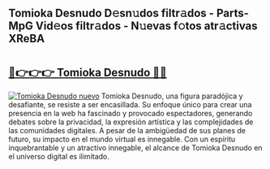 ## Tomioka Desnudo D𝚎sn𝚞dos filtr𝚊dos - Parts-MpG Vid𝚎os filtr𝚊dos - N𝚞evas f𝚘tos atr𝚊ctivas XReBA

# <h2><a href="http://mbapyb.tromn.icu/?c=Tomioka+Desnudo">🔗👉👉👉 Tomioka Desnudo 🔗🔗</a></h2>

[![Tomioka Desnudo nuevo](https://i.imgur.com/pEAQMta.gif)](http://mbapyb.tromn.icu/?c=Tomioka+Desnudo)
Tomioka Desnudo, una figura paradójica y desafiante, se resiste a ser encasillada. Su enfoque único para crear una presencia en la web ha fascinado y provocado espectadores, generando debates sobre la privacidad, la expresión artística y las complejidades de las comunidades digitales. A pesar de la ambigüedad de sus planes de futuro, su impacto en el mundo virtual es innegable. Con un espíritu inquebrantable y un atractivo innegable, el alcance de Tomioka Desnudo en el universo digital es ilimitado.
